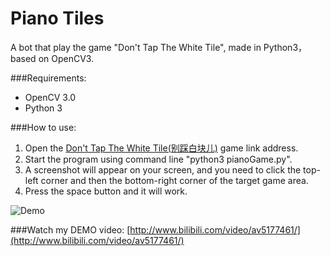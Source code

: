 # Piano Tiles
A bot that play the game "Don't Tap The White Tile", made in Python3，based on OpenCV3.

###Requirements:
- OpenCV 3.0
- Python 3

###How to use:
1. Open the [Don't Tap The White Tile(别踩白块儿)](http://www.4399.com/flash/154247_3.htm) game link address.
2. Start the program using command line "python3 pianoGame.py".
3. A screenshot will appear on your screen, and you need to click the top-left corner and then the bottom-right corner of the target game area.
4. Press the space button and it will work.

![Demo](https://cloud.githubusercontent.com/assets/9562709/16545114/7233d41e-4152-11e6-86dc-21da50782430.png)

###Watch my DEMO video:
[http://www.bilibili.com/video/av5177461/](http://www.bilibili.com/video/av5177461/)
